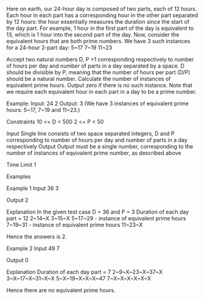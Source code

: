 Here on earth, our 24-hour day is composed of two parts, each of 12 hours. Each hour in each part has a corresponding hour in the other part separated by 12 hours: the hour essentially measures the duration since the start of the day part. For example, 1 hour in the first part of the day is equivalent to 13, which is 1 hour into the second part of the day.
Now, consider the equivalent hours that are both prime numbers. We have 3 such instances for a 24-hour 2-part day:
5~17
7~19
11~23

Accept two natural numbers D, P >1 corresponding respectively to number of hours per day and number of parts in a day separated by a space. D should be divisible by P, meaning that the number of hours per part (D/P) should be a natural number. Calculate the number of instances of equivalent prime hours. Output zero if there is no such instance. Note that we require each equivalent hour in each part in a day to be a prime number.

Example:
Input: 24 2
Output: 3 (We have 3 instances of equivalent prime hours: 5~17, 7~19 and 11~23.)

Constraints
10 <= D < 500
2 <= P < 50

Input
Single line consists of two space separated integers, D and P corresponding to number of hours per day and number of parts in a day respectively
Output
Output must be a single number, corresponding to the number of instances of equivalent prime number, as described above

Time Limit
1

Examples

Example 1
Input
36 3

Output
2

Explanation
In the given test case D = 36 and P = 3
Duration of each day part = 12
2~14~X
3~15~X
5~17~29 - instance of equivalent prime hours
7~19~31 - instance of equivalent prime hours
11~23~X

Hence the answers is 2.

Example 2
Input
49 7

Output
0

Explanation
Duration of each day part = 7
2~9~X~23~X~37~X
3~X~17~X~31~X~X
5~X~19~X~X~X~47
7~X~X~X~X~X~X

Hence there are no equivalent prime hours.
